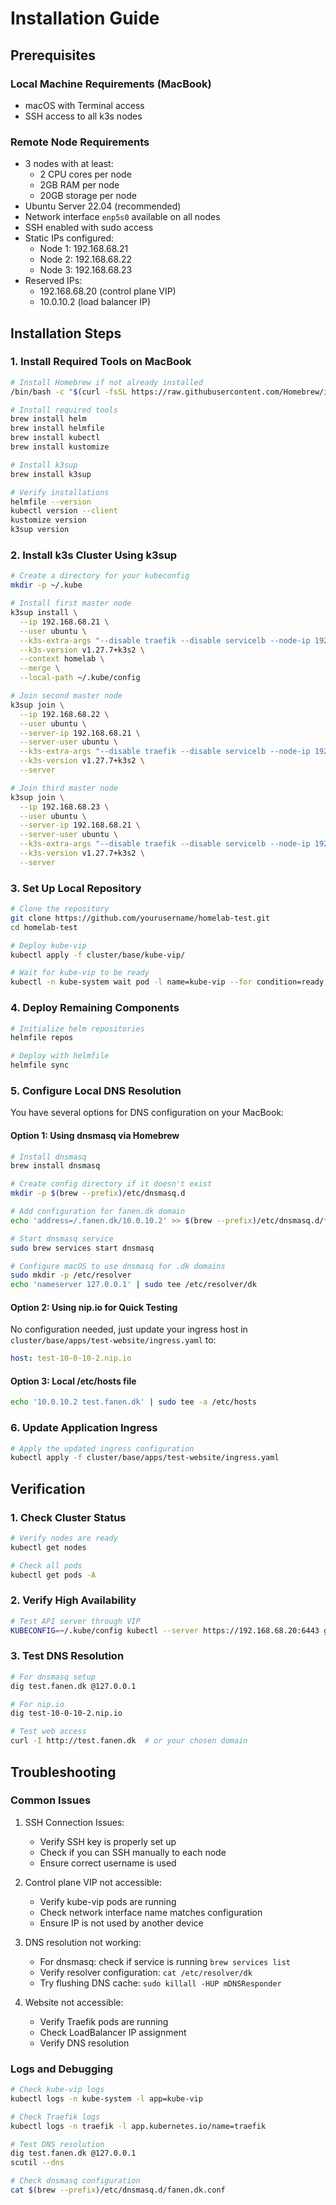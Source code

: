 # Installation Guide

## Prerequisites

### Local Machine Requirements (MacBook)
- macOS with Terminal access
- SSH access to all k3s nodes

### Remote Node Requirements
- 3 nodes with at least:
  - 2 CPU cores per node
  - 2GB RAM per node
  - 20GB storage per node
- Ubuntu Server 22.04 (recommended)
- Network interface `enp5s0` available on all nodes
- SSH enabled with sudo access
- Static IPs configured:
  - Node 1: 192.168.68.21
  - Node 2: 192.168.68.22
  - Node 3: 192.168.68.23
- Reserved IPs:
  - 192.168.68.20 (control plane VIP)
  - 10.0.10.2 (load balancer IP)

## Installation Steps

### 1. Install Required Tools on MacBook

```bash
# Install Homebrew if not already installed
/bin/bash -c "$(curl -fsSL https://raw.githubusercontent.com/Homebrew/install/HEAD/install.sh)"

# Install required tools
brew install helm
brew install helmfile
brew install kubectl
brew install kustomize

# Install k3sup
brew install k3sup

# Verify installations
helmfile --version
kubectl version --client
kustomize version
k3sup version
```

### 2. Install k3s Cluster Using k3sup

```bash
# Create a directory for your kubeconfig
mkdir -p ~/.kube

# Install first master node
k3sup install \
  --ip 192.168.68.21 \
  --user ubuntu \
  --k3s-extra-args "--disable traefik --disable servicelb --node-ip 192.168.68.21 --advertise-address 192.168.68.21 --tls-san 192.168.68.20" \
  --k3s-version v1.27.7+k3s2 \
  --context homelab \
  --merge \
  --local-path ~/.kube/config

# Join second master node
k3sup join \
  --ip 192.168.68.22 \
  --user ubuntu \
  --server-ip 192.168.68.21 \
  --server-user ubuntu \
  --k3s-extra-args "--disable traefik --disable servicelb --node-ip 192.168.68.22 --advertise-address 192.168.68.22" \
  --k3s-version v1.27.7+k3s2 \
  --server

# Join third master node
k3sup join \
  --ip 192.168.68.23 \
  --user ubuntu \
  --server-ip 192.168.68.21 \
  --server-user ubuntu \
  --k3s-extra-args "--disable traefik --disable servicelb --node-ip 192.168.68.23 --advertise-address 192.168.68.23" \
  --k3s-version v1.27.7+k3s2 \
  --server
```

### 3. Set Up Local Repository

```bash
# Clone the repository
git clone https://github.com/yourusername/homelab-test.git
cd homelab-test

# Deploy kube-vip
kubectl apply -f cluster/base/kube-vip/

# Wait for kube-vip to be ready
kubectl -n kube-system wait pod -l name=kube-vip --for condition=ready --timeout=90s
```

### 4. Deploy Remaining Components

```bash
# Initialize helm repositories
helmfile repos

# Deploy with helmfile
helmfile sync
```

### 5. Configure Local DNS Resolution

You have several options for DNS configuration on your MacBook:

#### Option 1: Using dnsmasq via Homebrew

```bash
# Install dnsmasq
brew install dnsmasq

# Create config directory if it doesn't exist
mkdir -p $(brew --prefix)/etc/dnsmasq.d

# Add configuration for fanen.dk domain
echo 'address=/.fanen.dk/10.0.10.2' >> $(brew --prefix)/etc/dnsmasq.d/fanen.dk.conf

# Start dnsmasq service
sudo brew services start dnsmasq

# Configure macOS to use dnsmasq for .dk domains
sudo mkdir -p /etc/resolver
echo 'nameserver 127.0.0.1' | sudo tee /etc/resolver/dk
```

#### Option 2: Using nip.io for Quick Testing

No configuration needed, just update your ingress host in `cluster/base/apps/test-website/ingress.yaml` to:
```yaml
host: test-10-0-10-2.nip.io
```

#### Option 3: Local /etc/hosts file

```bash
echo '10.0.10.2 test.fanen.dk' | sudo tee -a /etc/hosts
```

### 6. Update Application Ingress

```bash
# Apply the updated ingress configuration
kubectl apply -f cluster/base/apps/test-website/ingress.yaml
```

## Verification

### 1. Check Cluster Status
```bash
# Verify nodes are ready
kubectl get nodes

# Check all pods
kubectl get pods -A
```

### 2. Verify High Availability
```bash
# Test API server through VIP
KUBECONFIG=~/.kube/config kubectl --server https://192.168.68.20:6443 get nodes
```

### 3. Test DNS Resolution

```bash
# For dnsmasq setup
dig test.fanen.dk @127.0.0.1

# For nip.io
dig test-10-0-10-2.nip.io

# Test web access
curl -I http://test.fanen.dk  # or your chosen domain
```

## Troubleshooting

### Common Issues

1. SSH Connection Issues:
   - Verify SSH key is properly set up
   - Check if you can SSH manually to each node
   - Ensure correct username is used

2. Control plane VIP not accessible:
   - Verify kube-vip pods are running
   - Check network interface name matches configuration
   - Ensure IP is not used by another device

3. DNS resolution not working:
   - For dnsmasq: check if service is running `brew services list`
   - Verify resolver configuration: `cat /etc/resolver/dk`
   - Try flushing DNS cache: `sudo killall -HUP mDNSResponder`

4. Website not accessible:
   - Verify Traefik pods are running
   - Check LoadBalancer IP assignment
   - Verify DNS resolution

### Logs and Debugging
```bash
# Check kube-vip logs
kubectl logs -n kube-system -l app=kube-vip

# Check Traefik logs
kubectl logs -n traefik -l app.kubernetes.io/name=traefik

# Test DNS resolution
dig test.fanen.dk @127.0.0.1
scutil --dns

# Check dnsmasq configuration
cat $(brew --prefix)/etc/dnsmasq.d/fanen.dk.conf
```